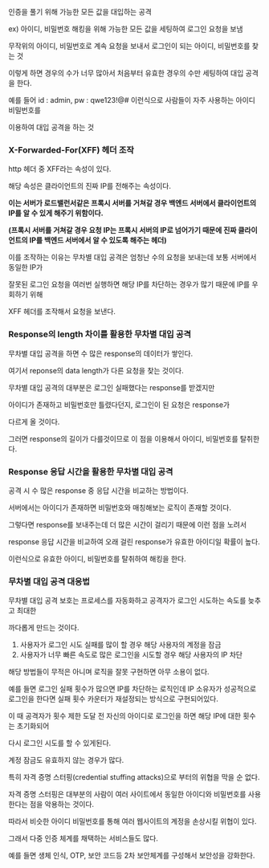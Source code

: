   

인증을 풀기 위해 가능한 모든 값을 대입하는 공격

  

ex) 아이디, 비밀번호 해킹을 위해 가능한 모든 값을 세팅하여 로그인 요청을 보냄

무작위의 아이디, 비밀번호로 계속 요청을 보내서 로그인이 되는 아이디, 비밀번호를 찾는 것

  

이렇게 하면 경우의 수가 너무 많아서 처음부터 유효한 경우의 수만 세팅하여 대입 공격을 한다.

예를 들어 id : admin, pw : qwe123!@# 이런식으로 사람들이 자주 사용하는 아이디 비밀번호를

이용하여 대입 공격을 하는 것

  

### X-Forwarded-For(XFF) 헤더 조작

http 헤더 중 XFF라는 속성이 있다.

해당 속성은 클라이언트의 진짜 IP를 전해주는 속성이다.

**이는 서버가 로드밸런서같은 프록시 서버를 거쳐갈 경우 백엔드 서버에서 클라이언트의 IP를 알 수 있게 해주기 위함이다.**

**(프록시 서버를 거쳐갈 경우 요청 IP는 프록시 서버의 IP로 넘어가기 때문에 진짜 클라이언트의 IP를 백엔드 서버에서 알 수 있도록 해주는 헤더)**

  

이를 조작하는 이유는 무차별 대입 공격은 엄청난 수의 요청을 보내는데 보통 서버에서 동일한 IP가

잘못된 로그인 요청을 여러번 실행하면 해당 IP를 차단하는 경우가 많기 때문에 IP를 우회하기 위해

XFF 헤더를 조작해서 요청을 보낸다.

### Response의 length 차이를 활용한 무차별 대입 공격

무차별 대입 공격을 하면 수 많은 response의 데이터가 쌓인다.

여기서 reponse의 data length가 다른 요청을 찾는 것이다.

무차별 대입 공격의 대부분은 로그인 실패했다는 response를 받겠지만

아이디가 존재하고 비밀번호만 틀렸다던지, 로그인이 된 요청은 response가

다르게 올 것이다.

  

그러면 response의 길이가 다를것이므로 이 점을 이용해서 아이디, 비밀번호를 탈취한다.

  

### Response 응답 시간을 활용한 무차별 대입 공격

공격 시 수 많은 response 중 응답 시간을 비교하는 방법이다.

서버에서는 아이디가 존재하면 비밀번호와 매칭해보는 로직이 존재할 것이다.

그렇다면 response를 보내주는데 더 많은 시간이 걸리기 때문에 이런 점을 노려서

response 응답 시간을 비교하여 오래 걸린 response가 유효한 아이디일 확률이 높다.

  

이런식으로 유효한 아이디, 비밀번호를 탈취하여 해킹을 한다.

  

  

### 무차별 대입 공격 대응법

무차별 대입 공격 보호는 프로세스를 자동화하고 공격자가 로그인 시도하는 속도를 늦추고 최대한

까다롭게 만드는 것이다.

  

1. 사용자가 로그인 시도 실패를 많이 할 경우 해당 사용자의 계정을 잠금
2. 사용자가 너무 빠른 속도로 많은 로그인을 시도할 경우 해당 사용자의 IP 차단

  

해당 방법들이 무적은 아니며 로직을 잘못 구현하면 아무 소용이 없다.

예를 들면 로그인 실패 횟수가 많으면 IP를 차단하는 로직인데 IP 소유자가 성공적으로 로그인을 한다면 실패 횟수 카운터가 재설정되는 방식으로 구현되어있다.

이 때 공격자가 횟수 제한 도달 전 자신의 아이디로 로그인을 하면 해당 IP에 대한 횟수는 초기화되어

다시 로그인 시도를 할 수 있게된다.

  

계정 잠금도 유효하지 않는 경우가 많다.

특히 자격 증명 스터핑(credential stuffing attacks)으로 부터의 위협을 막을 순 없다.

자격 증명 스터핑은 대부분의 사람이 여러 사이트에서 동일한 아이디와 비밀번호를 사용한다는 점을 악용하는 것이다.

따라서 비슷한 아이디 비밀번호를 통해 여러 웹사이트의 계정을 손상시킬 위협이 있다.

  

그래서 다중 인증 체계를 채택하는 서비스들도 많다.

예를 들면 생체 인식, OTP, 보안 코드등 2차 보안체계를 구성해서 보안성을 강화한다.